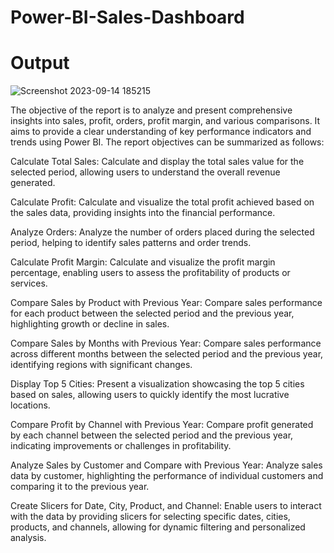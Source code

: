 # Power-BI-Sales-Dashboard
# Output
![Screenshot 2023-09-14 185215](https://github.com/KauserKhandaker/Power-BI-Sales-Dashboard/assets/142690763/5788461b-4eae-4718-9f8e-c5fbfb329271)

The objective of the report is to analyze and present comprehensive insights into sales, profit, orders, profit margin, and various comparisons. It aims to provide a clear understanding of key performance indicators and trends using Power BI. The report objectives can be summarized as follows:

Calculate Total Sales: Calculate and display the total sales value for the selected period, allowing users to understand the overall revenue generated.

Calculate Profit: Calculate and visualize the total profit achieved based on the sales data, providing insights into the financial performance.

Analyze Orders: Analyze the number of orders placed during the selected period, helping to identify sales patterns and order trends.

Calculate Profit Margin: Calculate and visualize the profit margin percentage, enabling users to assess the profitability of products or services.

Compare Sales by Product with Previous Year: Compare sales performance for each product between the selected period and the previous year, highlighting growth or decline in sales.

Compare Sales by Months with Previous Year: Compare sales performance across different months between the selected period and the previous year, identifying regions with significant changes.

Display Top 5 Cities: Present a visualization showcasing the top 5 cities based on sales, allowing users to quickly identify the most lucrative locations.

Compare Profit by Channel with Previous Year: Compare profit generated by each channel between the selected period and the previous year, indicating improvements or challenges in profitability.

Analyze Sales by Customer and Compare with Previous Year: Analyze sales data by customer, highlighting the performance of individual customers and comparing it to the previous year.

Create Slicers for Date, City, Product, and Channel: Enable users to interact with the data by providing slicers for selecting specific dates, cities, products, and channels, allowing for dynamic filtering and personalized analysis.
